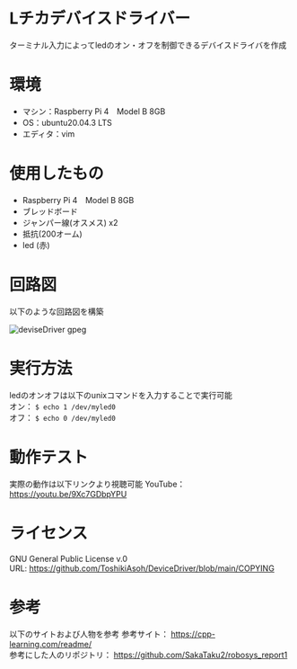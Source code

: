 # Lチカデバイスドライバー
ターミナル入力によってledのオン・オフを制御できるデバイスドライバを作成  
# 環境
* マシン：Raspberry Pi 4　Model B 8GB
* OS：ubuntu20.04.3 LTS
* エディタ：vim
# 使用したもの
* Raspberry Pi 4　Model B 8GB
* ブレッドボード
* ジャンパー線(オスメス) x2
* 抵抗(200オーム)
* led (赤)
# 回路図
以下のような回路図を構築

![deviseDriver gpeg](https://user-images.githubusercontent.com/92129518/146563327-e8b30e4a-24e1-41f9-9b15-63aad8ad049f.png)
# 実行方法
ledのオンオフは以下のunixコマンドを入力することで実行可能  
 オン： `$ echo 1 /dev/myled0`  
 オフ： `$ echo 0 /dev/myled0`
# 動作テスト
実際の動作は以下リンクより視聴可能
YouTube： https://youtu.be/9Xc7GDbpYPU 
# ライセンス
GNU General Public License v.0  
URL: https://github.com/ToshikiAsoh/DeviceDriver/blob/main/COPYING 
# 参考
以下のサイトおよび人物を参考
参考サイト： https://cpp-learning.com/readme/   
参考にした人のリポジトリ： https://github.com/SakaTaku2/robosys_report1 
